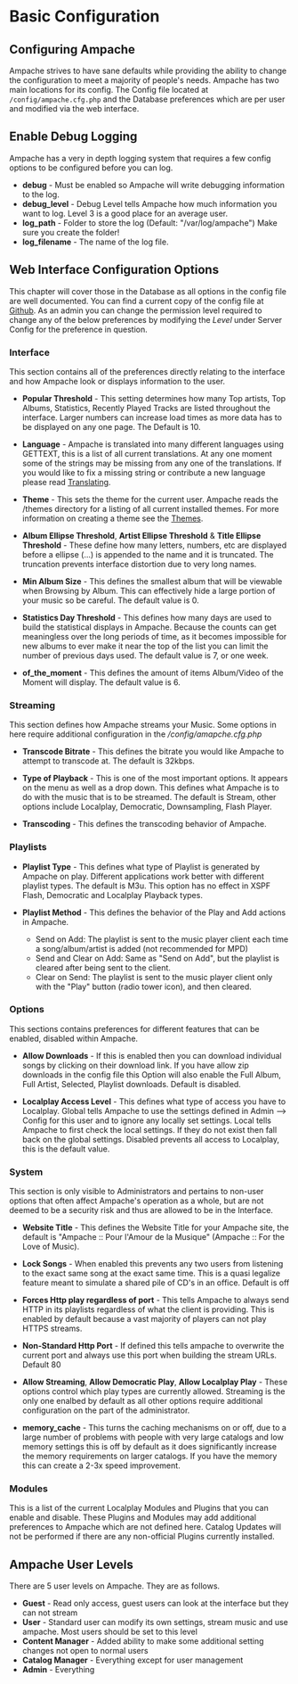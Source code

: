 # Basic Configuration

## Configuring Ampache

Ampache strives to have sane defaults while providing the ability to change the configuration to meet a majority of people's needs. Ampache has two main locations for its config. The Config file located at ```/config/ampache.cfg.php``` and the Database preferences which are per user and modified via the web interface.

## Enable Debug Logging

Ampache has a very in depth logging system that requires a few config options to be configured before you can log.

* **debug** - Must be enabled so Ampache will write debugging information to the log.
* **debug_level** - Debug Level tells Ampache how much information you want to log. Level 3 is a good place for an average user.
* **log_path** - Folder to store the log (Default: "/var/log/ampache") Make sure you create the folder!
* **log_filename** - The name of the log file.

## Web Interface Configuration Options

This chapter will cover those in the Database as all options in the config file are well documented. You can find a current copy of the config file at [Github](https://github.com/ampache/ampache/raw/master/config/ampache.cfg.php.dist). As an admin you can change the permission level required to change any of the below preferences by modifying the _Level_ under Server Config for the preference in question.

### Interface

This section contains all of the preferences directly relating to the interface and how Ampache look or displays information to the user.

* **Popular Threshold** - This setting determines how many Top artists, Top Albums, Statistics, Recently Played Tracks are listed throughout the interface. Larger numbers can increase load times as more data has to be displayed on any one page. The Default is 10.
* **Language** - Ampache is translated into many different languages using GETTEXT, this is a list of all current translations. At any one moment some of the strings may be missing from any one of the translations. If you would like to fix a missing string or contribute a new language please read [Translating](https://github.com/ampache/ampache/blob/master/locale/base/TRANSLATIONS).

* **Theme** - This sets the theme for the current user. Ampache reads the /themes directory for a listing of all current installed themes. For more information on creating a theme see the [Themes](https://github.com/ampache/ampache/wiki/Themes).

* **Album Ellipse Threshold**, **Artist Ellipse Threshold** & **Title Ellipse Threshold** - These define how many letters, numbers, etc are displayed before a ellipse (...) is appended to the name and it is truncated. The truncation prevents interface distortion due to very long names.

* **Min Album Size** - This defines the smallest album that will be viewable when Browsing by Album. This can effectively hide a large portion of your music so be careful. The default value is 0.

* **Statistics Day Threshold** - This defines how many days are used to build the statistical displays in Ampache. Because the counts can get meaningless over the long periods of time, as it becomes impossible for new albums to ever make it near the top of the list you can limit the number of previous days used. The default value is 7, or one week.

* **of_the_moment** - This defines the amount of items Album/Video of the Moment will display. The default value is 6.

### Streaming

This section defines how Ampache streams your Music. Some options in here require additional configuration in the _/config/amapche.cfg.php_

* **Transcode Bitrate** - This defines the bitrate you would like Ampache to attempt to transcode at. The default is 32kbps.

* **Type of Playback** - This is one of the most important options. It appears on the menu as well as a drop down. This defines what Ampache is to do with the music that is to be streamed. The default is Stream, other options include Localplay, Democratic, Downsampling, Flash Player.

* **Transcoding** - This defines the transcoding behavior of Ampache.

### Playlists

* **Playlist Type** - This defines what type of Playlist is generated by Ampache on play. Different applications work better with different playlist types. The default is M3u. This option has no effect in XSPF Flash, Democratic and Localplay Playback types.

* **Playlist Method** - This defines the behavior of the Play and Add actions in Ampache.
  * Send on Add: The playlist is sent to the music player client each time a song/album/artist is added (not recommended for MPD)
  * Send and Clear on Add: Same as "Send on Add", but the playlist is cleared after being sent to the client.
  * Clear on Send: The playlist is sent to the music player client only with the "Play" button (radio tower icon), and then cleared.

### Options

This sections contains preferences for different features that can be enabled, disabled within Ampache.

* **Allow Downloads** - If this is enabled then you can download individual songs by clicking on their download link. If you have allow zip downloads in the config file this Option will also enable the Full Album, Full Artist, Selected, Playlist downloads. Default is disabled.

* **Localplay Access Level** - This defines what type of access you have to Localplay. Global tells Ampache to use the settings defined in Admin --> Config for this user and to ignore any locally set settings. Local tells Ampache to first check the local settings. If they do not exist then fall back on the global settings. Disabled prevents all access to Localplay, this is the default value.

### System

This section is only visible to Administrators and pertains to non-user options that often affect Ampache's operation as a whole, but are not deemed to be a security risk and thus are allowed to be in the Interface.

* **Website Title** - This defines the Website Title for your Ampache site, the default is "Ampache :: Pour l'Amour de la Musique" (Ampache :: For the Love of Music).

* **Lock Songs** - When enabled this prevents any two users from listening to the exact same song at the exact same time. This is a quasi legalize feature meant to simulate a shared pile of CD's in an office. Default is off

* **Forces Http play regardless of port** - This tells Ampache to always send HTTP in its playlists regardless of what the client is providing. This is enabled by default because a vast majority of players can not play HTTPS streams.

* **Non-Standard Http Port** - If defined this tells ampache to overwrite the current port and always use this port when building the stream URLs. Default 80

* **Allow Streaming**, **Allow Democratic Play**, **Allow Localplay Play** - These options control which play types are currently allowed. Streaming is the only one enalbed by default as all other options require additional configuration on the part of the administrator.

* **memory_cache** - This turns the caching mechanisms on or off, due to a large number of problems with people with very large catalogs and low memory settings this is off by default as it does significantly increase the memory requirements on larger catalogs. If you have the memory this can create a 2-3x speed improvement.

### Modules

This is a list of the current Localplay Modules and Plugins that you can enable and disable. These Plugins and Modules may add additional preferences to Ampache which are not defined here. Catalog Updates will not be performed if there are any non-official Plugins currently installed.

## Ampache User Levels

There are 5 user levels on Ampache. They are as follows.

* **Guest** - Read only access, guest users can look at the interface but they can not stream
* **User** - Standard user can modify its own settings, stream music and use ampache. Most users should be set to this level
* **Content Manager** - Added ability to make some additional setting changes not open to normal users
* **Catalog Manager** - Everything except for user management
* **Admin** - Everything
